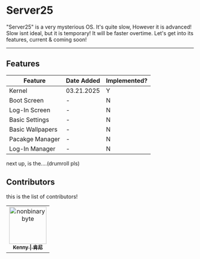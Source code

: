 # Server25

"Server25" is a very mysterious OS. It's quite slow, However it is advanced! Slow isnt ideal, but it is temporary! It will be faster overtime. Let's get into its features, current & coming soon!

<hr>

## Features

| Feature  | Date Added  | Implemented?  |
|---|---|---|
| Kernel  | 03.21.2025  | Y  |
| Boot Screen  | -  | N  |
| Log-In Screen  | -  | N  |
| Basic Settings  | -  | N  |
| Basic Wallpapers  | -  | N  |
| Pacakge Manager  | -  | N  |
| Log-In Manager  | -  | N  |

next up, is the....(drumroll pls)

## Contributors

this is the list of contributors!

<!-- readme: contributors -start -->
<table>
	<tbody>
		<tr>
            <td align="center">
                <a href="https://github.com/nonbinarybyte">
                    <img src="https://avatars.githubusercontent.com/u/184435682?v=4" width="100;" alt="nonbinarybyte"/>
                    <br />
                    <sub><b>Kenny | 肯尼</b></sub>
                </a>
            </td>
		</tr>
	<tbody>
</table>
<!-- readme: contributors -end -->